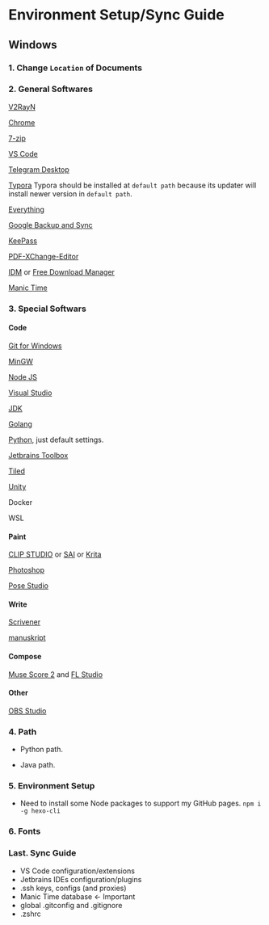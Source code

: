 # Environment Setup/Sync Guide

## Windows

### 1. Change `Location` of Documents

### 2. General Softwares

[V2RayN](https://github.com/2dust/v2rayN/releases)

[Chrome](https://www.google.com/chrome/?brand=CHBD)

[7-zip](https://www.7-zip.org/download.html)

[VS Code](https://code.visualstudio.com/)

[Telegram Desktop](https://desktop.telegram.org/)

[Typora](https://typora.io/#windows) Typora should be installed at `default path` because its updater will install newer version in `default path`.

[Everything](https://www.voidtools.com/)

[Google Backup and Sync](https://www.google.com/drive/download/backup-and-sync/)

[KeePass]()

[PDF-XChange-Editor](https://www.tracker-software.com/product/pdf-xchange-editor)

[IDM]() or [Free Download Manager](http://www.freedownloadmanager.org/download.htm)

[Manic Time](https://www.manictime.com/download)

### 3. Special Softwars

#### Code

[Git for Windows](https://git-scm.com/download/win)

[MinGW](https://osdn.net/projects/mingw/releases/)

[Node JS](https://nodejs.org/en/download/)

[Visual Studio](https://visualstudio.microsoft.com/downloads/)

[JDK](http://www.oracle.com/technetwork/java/javase/downloads/index.html)

[Golang](https://golang.org/dl/)

[Python](https://www.python.org/downloads/windows/), just default settings.

[Jetbrains Toolbox](https://www.jetbrains.com/toolbox/download/#section=windows)

[Tiled]()

[Unity](https://unity3d.com/cn/get-unity/download)

Docker

WSL

#### Paint

[CLIP STUDIO]() or [SAI]() or [Krita]()

[Photoshop]()

[Pose Studio]()

#### Write

[Scrivener]()

[manuskript]()

#### Compose

[Muse Score 2]() and [FL Studio]()

#### Other

[OBS Studio]()


### 4. Path

- Python path.

- Java path.


### 5. Environment Setup

- Need to install some Node packages to support my GitHub pages. `npm i -g hexo-cli`

### 6. Fonts

### Last. Sync Guide

- VS Code configuration/extensions
- Jetbrains IDEs configuration/plugins
- .ssh keys, configs (and proxies)
- Manic Time database <- Important
- global .gitconfig and .gitignore
- .zshrc

